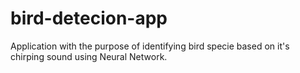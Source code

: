 # bird-detecion-app
Application with the purpose of identifying bird specie based on it's chirping sound using Neural Network.
